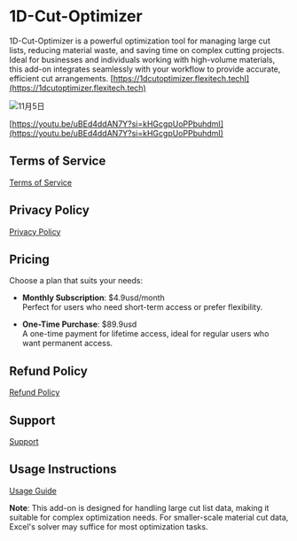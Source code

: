 # 1D-Cut-Optimizer
1D-Cut-Optimizer is a powerful optimization tool for managing large cut lists, reducing material waste, and saving time on complex cutting projects. Ideal for businesses and individuals working with high-volume materials, this add-on integrates seamlessly with your workflow to provide accurate, efficient cut arrangements.
[https://1dcutoptimizer.flexitech.techI](https://1dcutoptimizer.flexitech.tech)

![11月5日](https://github.com/user-attachments/assets/eddc897a-1f95-496d-b4e4-4c92872b49a1)

[https://youtu.be/uBEd4ddAN7Y?si=kHGcgpUoPPbuhdmI](https://youtu.be/uBEd4ddAN7Y?si=kHGcgpUoPPbuhdmI)

## Terms of Service
[Terms of Service](https://kai-flexi.github.io/1D-Cut-Optimizer/terms-of-service)

## Privacy Policy
[Privacy Policy](https://kai-flexi.github.io/1D-Cut-Optimizer/privacy-policy)

## Pricing

Choose a plan that suits your needs:

- **Monthly Subscription**: $4.9usd/month  
  Perfect for users who need short-term access or prefer flexibility.

- **One-Time Purchase**: $89.9usd  
  A one-time payment for lifetime access, ideal for regular users who want permanent access.

## Refund Policy
[Refund Policy](https://kai-flexi.github.io/1D-Cut-Optimizer/refund-policy)

## Support
[Support](https://kai-flexi.github.io/1D-Cut-Optimizer/support)

## Usage Instructions
[Usage Guide](https://kai-flexi.github.io/1D-Cut-Optimizer/usage)

**Note**: This add-on is designed for handling large cut list data, making it suitable for complex optimization needs. For smaller-scale material cut data, Excel's solver may suffice for most optimization tasks.
